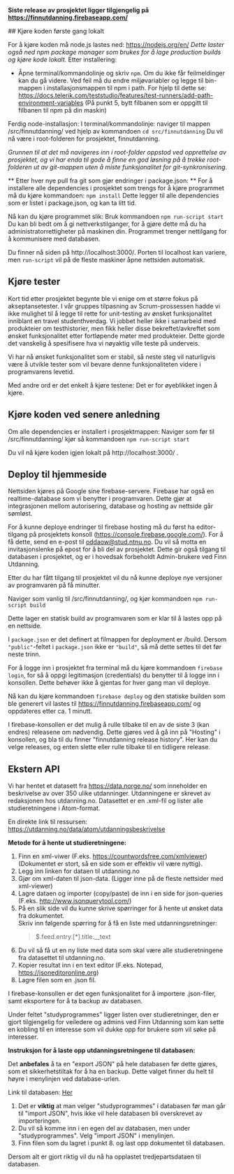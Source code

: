 **Siste release av prosjektet ligger tilgjengelig på https://finnutdanning.firebaseapp.com/**

﻿## Kjøre koden første gang lokalt

For å kjøre koden må node.js lastes ned:
https://nodejs.org/en/
*Dette laster også ned npm package manager som brukes for å lage production builds og kjøre kode lokalt.*
Etter installering:
- Åpne terminal/kommandolinje og skriv `npm`. Om du ikke får feilmeldinger kan du gå videre.
Ved feil må du endre miljøvariabler og legge til bin-mappen i installasjonsmappen til npm i path. For hjelp til dette se: https://docs.telerik.com/teststudio/features/test-runners/add-path-environment-variables (På punkt 5, bytt filbanen som er oppgitt til filbanen til npm på din maskin)

Ferdig node-installasjon:
I terminal/kommandolinje: naviger til mappen /src/finnutdanning/ ved hjelp av kommandoen 
	`cd src/finnutdanning`
Du vil nå være i root-folderen for prosjektet, finnutdanning.
 
*Grunnen til at det må navigeres inn i root-folder oppstod ved opprettelse av prosjektet,
og vi har enda til gode å finne en god løsning på å trekke root-folderen ut av git-mappen uten å miste funksjonalitet for git-synkronisering.*

** Etter hver nye pull fra git som gjør endringer i package.json: **
For å installere alle dependencies i prosjektet som trengs for å kjøre programmet må du kjøre kommandoen: 
	`npm install`
Dette legger til alle dependencies som er listet i package.json, og kan ta litt tid.

Nå kan du kjøre programmet slik:
Bruk kommandoen `npm run-script start`
Du kan bli bedt om å gi nettverkstilganger, for å gjøre dette må du ha administratorrettigheter på maskinen din. Programmet trenger nettilgang for å kommunisere med databasen.

Du finner nå siden på http://localhost:3000/. Porten til localhost kan variere, men `run-script` vil på de fleste maskiner åpne nettsiden automatisk.

## Kjøre tester

Kort tid etter prosjektet begynte ble vi enige om et større fokus på akseptansetester. I vår gruppes tilpasning av Scrum-prossessen
hadde vi ikke mulighet til å legge til rette for unit-testing av ønsket funksjonalitet inniblant en travel studenthverdag. Vi 
jobbet heller ikke i samarbeid med produkteier om testhistorier, men fikk heller disse bekreftet/avkreftet som ønsket funksjonalitet
etter fortløpende møter med produkteier. Dette gjorde det vanskelig å spesifisere hva vi nøyaktig ville teste på underveis.

Vi har nå ønsket funksjonalitet som er stabil, så neste steg vil naturligvis være å utvikle tester som vil bevare denne funksjonaliteten
videre i programvarens levetid. 

Med andre ord er det enkelt å kjøre testene: Det er for øyeblikket ingen å kjøre.

## Kjøre koden ved senere anledning

Om alle dependencies er installert i prosjektmappen:
Naviger som før til /src/finnutdanning/
kjør så kommandoen `npm run-script start`

Du vil nå kjøre koden igjen lokalt på http://localhost:3000/ .

## Deploy til hjemmeside

Nettsiden kjøres på Google sine firebase-servere. Firebase har også en realtime-database som vi benytter i programvaren.
Dette gjør at integrasjonen mellom autorisering, database og hosting av nettside går sømløst. 

For å kunne deploye endringer til firebase hosting må du først ha editor-tilgang på prosjektets konsoll (https://console.firebase.google.com/). 
For å få dette, send en e-post til oddaow@stud.ntnu.no. Du vil så motta en invitasjonslenke på epost for å bli del av prosjektet.
Dette gir også tilgang til databasen i prosjektet, og er i hovedsak forbeholdt Admin-brukere ved Finn Utdanning.

Etter du har fått tilgang til prosjektet vil du nå kunne deploye nye versjoner av programvaren på få minutter.

Naviger som vanlig til /src/finnutdanning/, og kjør kommandoen `npm run-script build`

Dette lager en statisk build av programvaren som er klar til å lastes opp på en nettside. 

I `package.json` er det definert at filmappen for deployment er /build. Dersom `"public"`-feltet i `package.json` ikke er `"build"`, så må dette settes til det før neste trinn.

For å logge inn i prosjektet fra terminal må du kjøre kommandoen `firebase login`, for så å oppgi legitimasjon (credentials) du benytter til å logge inn i konsollen.
Dette behøver ikke å gjentas for hver gang man vil deploye.

Nå kan du kjøre kommandoen `firebase deploy` og den statiske builden som ble generert vil lastes til 
https://finnutdanning.firebaseapp.com/ og oppdateres etter ca. 1 minutt. 

I firebase-konsollen er det mulig å rulle tilbake til en av de siste 3 (kan endres) releasene om nødvendig. Dette gjøres ved å gå inn
på "Hosting" i konsollen, og bla til du finner "finnutdanning release history". Her kan du velge releases, og enten slette eller rulle tilbake til en tidligere release.

## Ekstern API

Vi har hentet et datasett fra https://data.norge.no/ som inneholder en beskrivelse av over 350 ulike utdanninger. Utdanningene er skrevet av redaksjonen hos utdanning.no.
Datasettet er en .xml-fil og lister alle studieretningene i Atom-format.

En direkte link til ressursen: https://utdanning.no/data/atom/utdanningsbeskrivelse

**Metode for å hente ut studieretningene:**
1. Finn en xml-viwer (F.eks. https://countwordsfree.com/xmlviewer) (Dokumentet er stort, så en side som er effektiv vil være nyttig).
2. Legg inn linken for dataen til utdanning.no
3. Gjør om xml-daten til json-data. (Ligger inne på de fleste nettsider med xml-viewer)
4. Lagre dataen og importer (copy/paste) de inn i en side for json-queries (F.eks. http://www.jsonquerytool.com/)
5. På en slik side vil du kunne skrive spørringer for å hente ut ønsket data fra dokumentet.  
   Skriv inn følgende spørring for å få en liste med utdanningsretninger: 
    >  $.feed.entry.[*].title.__text
6. Du vil så få ut en ny liste med data som skal være alle studieretningene fra datasettet til utdanning.no.
7. Kopier resultat inn i en text editor (F.eks. Notepad, https://jsoneditoronline.org)
8. Lagre filen som en .json fil.

I firebase-konsollen er det egen funksjonalitet for å importere .json-filer, samt eksportere for å ta backup av databasen. 

Under feltet "studyprogrammes" ligger listen over studieretninger, den er gjort tilgjengelig for veiledere og admins ved Finn Utdanning som
kan sette en kobling til en interesse som vil dukke opp for brukere som vil søke på interesser. 

**Instruksjon for å laste opp utdanningsretningene til databasen:**

Det **anbefales** å ta en "export JSON" på hele databasen før dette gjøres, som et sikkerhetstiltak for å ha en backup. 
Dette valget finner du helt til høyre i menylinjen ved database-urlen.

Link til databasen: [Her](https://console.firebase.google.com/project/finnutdanning/database/finnutdanning/data)

1. Det er **viktig** at man velger "studyprogrammes" i databasen før man går til "import JSON", hvis ikke vil hele databasen bli overskrevet av importeringen.
2. Du vil så komme inn i en egen del av databasen, men under "studyprogrammes". Velg "import JSON" i menylinjen.
3. Finn filen som du lagret i punkt 8. og last opp dokumentet til databasen.

Dersom alt er gjort riktig vil du nå ha opplastet tredjepartsdataen til databasen. 
